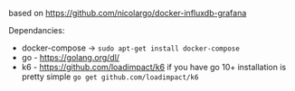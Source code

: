 based on 
https://github.com/nicolargo/docker-influxdb-grafana

Dependancies:
- docker-compose -> `sudo apt-get install docker-compose`
- go - https://golang.org/dl/
- k6 - https://github.com/loadimpact/k6 if you have go 10+ installation is pretty simple `go get github.com/loadimpact/k6`
